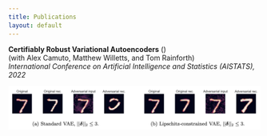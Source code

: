```yaml
---
title: Publications
layout: default
---
```

<head>
    <link rel="stylesheet" href="/font-awesome-4.7.0/css/font-awesome.min.css">
</head>

**Certifiably Robust Variational Autoencoders** ([<i class="fa fa-file-pdf-o" aria-hidden="true"></i>](https://proceedings.mlr.press/v151/barrett22a/barrett22a.pdf))    
(with Alex Camuto, Matthew Willetts, and Tom Rainforth)  
_International Conference on Artificial Intelligence and Statistics (AISTATS), 2022_  

![](images/Lipschitz_VAEs_Thumbnail.png)
